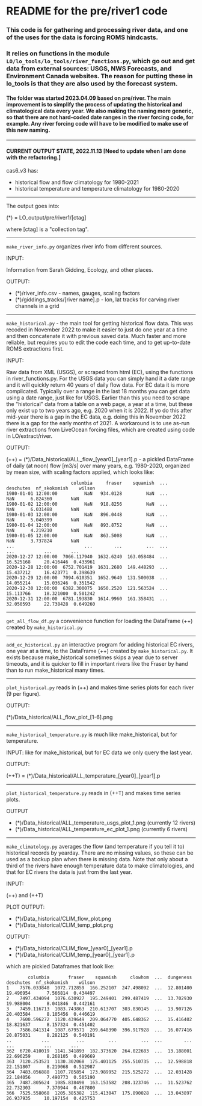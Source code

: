 # README for the pre/river1 code

### This code is for gathering and processing river data, and one of the uses for the data is forcing ROMS hindcasts.

### It relies on functions in the module `LO/lo_tools/lo_tools/river_functions.py`, which go out and get data from external sources: USGS, NWS Forecasts, and Environment Canada websites.  The reason for putting these in lo_tools is that they are also used by the forecast system.

#### The folder was started 2023.04.09 based on pre/river. The main improvement is to simplify the process of updating the historical and climatological data every year. We also making the naming more generic, so that there are not hard-coded date ranges in the river forcing code, for example. Any river forcing code will have to be modified to make use of this new naming.

---

#### CURRENT OUTPUT STATE, 2022.11.13 [Need to update when I am done with the refactoring.]
cas6_v3 has:
- historical flow and flow climatology for 1980-2021
- historical temperature and temperature climatology for 1980-2020

---

The output goes into:

(*) = LO_output/pre/river1/[ctag]

where [ctag] is a "collection tag".

---

`make_river_info.py` organizes river info from different sources.

INPUT:

Information from Sarah Gidding, Ecology, and other places.

OUTPUT:

- (*)/river_info.csv - names, gauges, scaling factors
- (*)/giddings_tracks/[river name].p - lon, lat tracks for carving river channels in a grid

---

`make_historical.py` - the main tool for getting historical flow data. This was recoded in November 2022 to make it easier to just do one year at a time and then concatenate it with previous saved data. Much faster and more reliable, but requires you to edit the code each time, and to get up-to-date ROMS extractions first.

INPUT:

Raw data from XML (USGS), or scraped from html (EC), using the functions in river_functions.py.  For the USGS data you can simply hand it a date range and it will quickly return 40 years of daily flow data.  For EC data it is more complicated.  Typically over a range in the last 18 months you can get data using a date range, just like for USGS.  Earlier than this you need to scrape the "historical" data from a table on a web page, a year at a time, but these only exist up to two years ago, e.g. 2020 when it is 2022. If yo do this after mid-year there is a gap in the EC data, e.g. doing this in November 2022 there is a gap for the early months of 2021. A workaround is to use as-run river extractions from LiveOcean forcing files, which are created using code in LO/extract/river.

OUTPUT:

(++) = (*)/Data_historical/ALL_flow_[year0]_[year1].p - a pickled DataFrame of daily (at noon) flow [m3/s] over many years, e.g. 1980-2020, organized by mean size, with scaling factors applied, which looks like:

```
                        columbia     fraser    squamish  ...  deschutes  nf_skokomish    wilson
1980-01-01 12:00:00          NaN   934.0128         NaN  ...        NaN      6.824360       NaN
1980-01-02 12:00:00          NaN   918.8256         NaN  ...        NaN      6.031488       NaN
1980-01-03 12:00:00          NaN   896.0448         NaN  ...        NaN      5.040399       NaN
1980-01-04 12:00:00          NaN   893.8752         NaN  ...        NaN      4.219210       NaN
1980-01-05 12:00:00          NaN   863.5008         NaN  ...        NaN      3.737824       NaN
...                          ...        ...         ...  ...        ...           ...       ...
2020-12-27 12:00:00  7066.117940  1632.6240  163.058484  ...  16.525168     20.416446  0.433961
2020-12-28 12:00:00  6752.701419  1631.2680  149.448293  ...  15.437212     16.423771  0.398639
2020-12-29 12:00:00  7094.610351  1652.9640  131.500038  ...  14.055214     15.036246  0.351542
2020-12-30 12:00:00  6382.300075  1650.2520  121.563524  ...  15.113766     18.321000  0.501242
2020-12-31 12:00:00  6781.193830  1614.9960  161.358431  ...  32.050593     22.738428  0.649260
```

---

`get_all_flow_df.py` a convenience function for loading the DataFrame (++) created by `make_historical.py`

---

`add_ec_historical.py` an interactive program for adding historical EC rivers, one year at a time, to the DataFrame (++) created by `make_historical.py`.  It exists because make_historical sometimes skips a year due to server timeouts, and it is quicker to fill in important rivers like the Fraser by hand than to run make_historical many times.

---

`plot_historical.py` reads in (++) and makes time series plots for each river (9 per figure).

OUTPUT:

(*)/Data_historical/ALL_flow_plot_[1-6].png

---

`make_historical_temperature.py`  is much like make_historical, but for temperature.

INPUT: like for make_historical, but for EC data we only query the last year.

OUTPUT:

(++T) = (*)/Data_historical/ALL_temperature_[year0]_[year1].p

---

`plot_historical_temperature.py` reads in (++T) and makes time series plots.

OUTPUT

- (*)/Data_historical/ALL_temperature_usgs_plot_1.png (currently 12 rivers)
- (*)/Data_historical/ALL_temperature_ec_plot_1.png (currently 6 rivers)

---

`make_climatology.py` averages the flow (and temperature if you tell it to) historical records by yearday.  There are no missing values, so these can be used as a backup plan when there is missing data.  Note that only about a third of the rivers have enough temperature data to make climatologies, and that for EC rivers the data is just from the last year.

INPUT:

(++) and (++T)

PLOT OUTPUT:

- (*)/Data_historical/CLIM_flow_plot.png
- (*)/Data_historical/CLIM_temp_plot.png

OUTPUT:

- (*)/Data_historical/CLIM_flow_[year0]_[year1].p
- (*)/Data_historical/CLIM_temp_[year0]_[year1].p

which are pickled Dataframes that look like:

```
        columbia       fraser    squamish     clowhom  ...  dungeness  deschutes  nf_skokomish    wilson
1    7576.033848  1072.712859  166.252107  247.498092  ...  12.801400  19.496954      7.566814  0.434497
2    7497.434094  1076.630927  195.249401  299.487419  ...  13.702930  19.988004      8.041846  0.442161
3    7459.116713  1083.743863  210.613707  303.830145  ...  13.907126  20.403584      8.105456  0.446619
4    7600.596272  1120.439649  209.064770  405.648362  ...  15.416402  18.821637      8.157324  0.451402
5    7586.841314  1087.679571  209.648390  396.917928  ...  16.077416  20.875031      8.282125  0.540191
..           ...          ...         ...         ...  ...        ...        ...           ...       ...
362  6720.410019  1141.341893  182.373620  264.022683  ...  13.188001  22.696259      8.268105  0.499669
363  7120.253521  1130.302068  175.401125  255.510735  ...  12.598818  22.151807      8.219068  0.512987
364  7483.056888  1107.785854  173.989952  215.525272  ...  12.031428  22.184056      7.490773  0.505190
365  7487.805624  1085.838498  163.153582  208.123746  ...  11.523762  22.732303      7.370944  0.467800
366  7525.558068  1205.385382  115.413047  175.890028  ...  13.043897  26.937935     10.197154  0.425753
```
